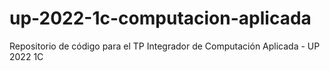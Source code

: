 # up-2022-1c-computacion-aplicada
Repositorio de código para el TP Integrador de Computación Aplicada  - UP 2022 1C
